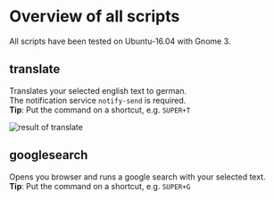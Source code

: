 # Overview of all scripts
All scripts have been tested on Ubuntu-16.04 with Gnome 3.

## translate
Translates your selected english text to german.  
The notification service ```notify-send``` is required.  
**Tip**: Put the command on a shortcut, e.g. ```SUPER+T```

![result of translate](http://i.imgur.com/1RqQkiN.png)

## googlesearch
Opens you browser and runs a google search with your selected text.  
**Tip**: Put the command on a shortcut, e.g. ```SUPER+G```
